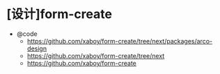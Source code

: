 # [设计]form-create

- @code
    - https://github.com/xaboy/form-create/tree/next/packages/arco-design
    - https://github.com/xaboy/form-create/tree/next
    - https://github.com/xaboy/form-create